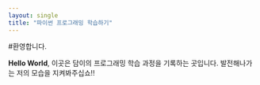 ```yaml
---
layout: single
title: "파이썬 프로그래밍 학습하기"
---
```


#환영합니다.

**Hello World**, 이곳은 담이의 프로그래밍 학습 과정을 기록하는 곳입니다.
발전해나가는 저의 모습을 지켜봐주십쇼!!

